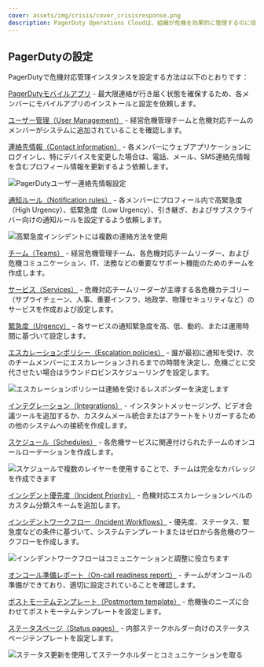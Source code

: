 ```yaml
---
cover: assets/img/crisis/cover_crisisresponse.png
description: PagerDuty Operations Cloudは、組織が危機を効果的に管理するのに役立つ様々なツールと機能を提供します。
---
```


## PagerDutyの設定
PagerDutyで危機対応管理インスタンスを設定する方法は以下のとおりです：

[PagerDutyモバイルアプリ](https://support.pagerduty.com/docs/mobile-app) - 最大限連絡が行き届く状態を確保するため、各メンバーにモバイルアプリのインストールと設定を依頼します。

[ユーザー管理（User Management）](https://support.pagerduty.com/docs/users#add-users) - 経営危機管理チームと危機対応チームのメンバーがシステムに追加されていることを確認します。

[連絡先情報（Contact information）](https://support.pagerduty.com/docs/user-profile) - 各メンバーにウェブアプリケーションにログインし、特にデバイスを変更した場合は、電話、メール、SMS連絡先情報を含むプロフィール情報を更新するよう依頼します。

![PagerDutyユーザー連絡先情報設定](../assets/img/crisis/09_usercontactinfo.png)

[通知ルール（Notification rules）](https://support.pagerduty.com/docs/user-profile#notification-rules) - 各メンバーにプロフィール内で高緊急度（High Urgency）、低緊急度（Low Urgency）、引き継ぎ、およびサブスクライバー向けの通知ルールを設定するよう依頼します。

![高緊急度インシデントには複数の連絡方法を使用](../assets/img/crisis/10_highurgencynotifications.png)

[チーム（Teams）](https://support.pagerduty.com/docs/teams) - 経営危機管理チーム、各危機対応チームリーダー、および危機コミュニケーション、IT、法務などの重要なサポート機能のためのチームを作成します。

[サービス（Services）](https://support.pagerduty.com/docs/services-and-integrations#create-a-service) - 危機対応チームリーダーが主導する各危機カテゴリー（サプライチェーン、人事、重要インフラ、地政学、物理セキュリティなど）のサービスを作成および設定します。

[緊急度（Urgency）](https://support.pagerduty.com/docs/service-settings#notification-urgency) - 各サービスの通知緊急度を高、低、動的、または運用時間に基づいて設定します。

[エスカレーションポリシー（Escalation policies）](https://support.pagerduty.com/docs/escalation-policies#create-an-escalation-policy) - 誰が最初に通知を受け、次のチームメンバーにエスカレーションされるまでの時間を決定し、危機ごとに交代させたい場合はラウンドロビンスケジューリングを設定します。

![エスカレーションポリシーは連絡を受けるレスポンダーを決定します](../assets/img/crisis/11_escalationpolicy.png)

[インテグレーション（Integrations）](https://support.pagerduty.com/docs/services-and-integrations#add-integrations-to-an-existing-service) - インスタントメッセージング、ビデオ会議ツールを追加するか、カスタムメール統合またはアラートをトリガーするための他のシステムへの接続を作成します。

[スケジュール（Schedules）](https://support.pagerduty.com/docs/schedule-basics#create-a-schedule) - 各危機サービスに関連付けられたチームのオンコールローテーションを作成します。

![スケジュールで複数のレイヤーを使用することで、チームは完全なカバレッジを作成できます](../assets/img/crisis/12_schedulelayers.png)

[インシデント優先度（Incident Priority）](https://support.pagerduty.com/docs/incident-priority) - 危機対応エスカレーションレベルのカスタム分類スキームを追加します。

[インシデントワークフロー（Incident  Workflows）](https://support.pagerduty.com/docs/incident-workflows) - 優先度、ステータス、緊急度などの条件に基づいて、システムテンプレートまたはゼロから各危機のワークフローを作成します。

![インシデントワークフローはコミュニケーションと調整に役立ちます](../assets/img/crisis/13_incidentworkflows.png)

[オンコール準備レポート（On-call readiness report）](https://support.pagerduty.com/docs/on-call-readiness-reports) - チームがオンコールの準備ができており、適切に設定されていることを確認します。

[ポストモーテムテンプレート（Postmortem template）](https://support.pagerduty.com/docs/postmortems#customize-the-postmortem-template) - 危機後のニーズに合わせてポストモーテムテンプレートを設定します。

[ステータスページ（Status pages）](https://support.pagerduty.com/docs/status-pages) - 内部ステークホルダー向けのステータスページテンプレートを設定します。

![ステータス更新を使用してステークホルダーとコミュニケーションを取る](../assets/img/crisis/14_incidentstatusupdates.png)
